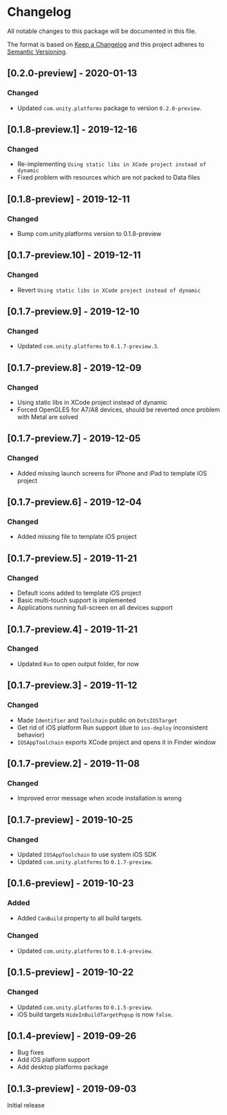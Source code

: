 # Changelog
All notable changes to this package will be documented in this file.

The format is based on [Keep a Changelog](http://keepachangelog.com/en/1.0.0/)
and this project adheres to [Semantic Versioning](http://semver.org/spec/v2.0.0.html).

## [0.2.0-preview] - 2020-01-13

### Changed
* Updated `com.unity.platforms` package to version `0.2.0-preview`.

## [0.1.8-preview.1] - 2019-12-16

### Changed
* Re-implementing `Using static libs in XCode project instead of dynamic`
* Fixed problem with resources which are not packed to Data files

## [0.1.8-preview] - 2019-12-11

### Changed
* Bump com.unity.platforms version to 0.1.8-preview

## [0.1.7-preview.10] - 2019-12-11

### Changed
* Revert `Using static libs in XCode project instead of dynamic`

## [0.1.7-preview.9] - 2019-12-10

### Changed
* Updated `com.unity.platforms` to `0.1.7-preview.3`.

## [0.1.7-preview.8] - 2019-12-09

### Changed
* Using static libs in XCode project instead of dynamic
* Forced OpenGLES for A7/A8 devices, should be reverted once problem with Metal are solved

## [0.1.7-preview.7] - 2019-12-05

### Changed
* Added missing launch screens for iPhone and iPad to template iOS project

## [0.1.7-preview.6] - 2019-12-04

### Changed
* Added missing file to template iOS project

## [0.1.7-preview.5] - 2019-11-21

### Changed
* Default icons added to template iOS project
* Basic multi-touch support is implemented
* Applications running full-screen on all devices support

## [0.1.7-preview.4] - 2019-11-21

### Changed
* Updated `Run` to open output folder, for now

## [0.1.7-preview.3] - 2019-11-12

### Changed
* Made `Identifier` and `Toolchain` public on `DotsIOSTarget`
* Get rid of iOS platform Run support (due to `ios-deploy` inconsistent behavior)
* `IOSAppToolchain` exports XCode project and opens it in Finder window

## [0.1.7-preview.2] - 2019-11-08

### Changed
* Improved error message when xcode installation is wrong

## [0.1.7-preview] - 2019-10-25

### Changed
* Updated `IOSAppToolchain` to use system iOS SDK
* Updated `com.unity.platforms` to `0.1.7-preview`.

## [0.1.6-preview] - 2019-10-23

### Added
* Added `CanBuild` property to all build targets.

### Changed
* Updated `com.unity.platforms` to `0.1.6-preview`.

## [0.1.5-preview] - 2019-10-22

### Changed
* Updated `com.unity.platforms` to `0.1.5-preview`.
* iOS build targets `HideInBuildTargetPopup` is now `false`.

## [0.1.4-preview] - 2019-09-26
* Bug fixes  
* Add iOS platform support
* Add desktop platforms package

## [0.1.3-preview] - 2019-09-03
Initial release
